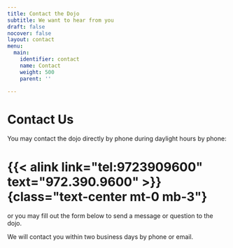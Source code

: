 ```yaml
---
title: Contact the Dojo
subtitle: We want to hear from you
draft: false
nocover: false
layout: contact
menu:
  main:
    identifier: contact
    name: Contact
    weight: 500
    parent: ''

---
```


# Contact Us

You may contact the dojo directly by phone during daylight hours by phone:

# {{< alink link="tel:9723909600" text="972.390.9600" >}}{class="text-center mt-0 mb-3"}

or you may fill out the form below to send a message or question to the dojo.

We will contact you within two business days by phone or email.